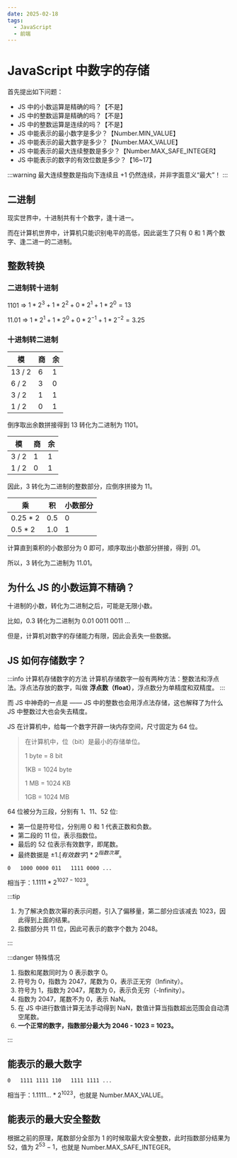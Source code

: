 ```yaml
---
date: 2025-02-18
tags:
  - JavaScript
  - 前端
---
```


# JavaScript 中数字的存储

首先提出如下问题：

- JS 中的小数运算是精确的吗？【不是】
- JS 中的整数运算是精确的吗？【不是】
- JS 中的整数运算是连续的吗？【不是】
- JS 中能表示的最小数字是多少？【Number.MIN_VALUE】
- JS 中能表示的最大数字是多少？【Number.MAX_VALUE】
- JS 中能表示的最大连续整数是多少？【Number.MAX_SAFE_INTEGER】
- JS 中能表示的数字的有效位数是多少？【16~17】

:::warning
最大连续整数是指向下连续且 +1 仍然连续，并非字面意义“最大”！
:::

## 二进制

现实世界中，十进制共有十个数字，逢十进一。

而在计算机世界中，计算机只能识别电平的高低，因此诞生了只有 0 和 1 两个数字、逢二进一的二进制。

## 整数转换

### 二进制转十进制

1101 => $1 * 2 ^ 3 + 1 * 2 ^ 2 + 0 * 2 ^ 1 + 1 * 2 ^ 0 = 13$

11.01 => $1 * 2 ^ 1 + 1 * 2 ^ 0 + 0 * 2 ^ {-1} + 1 * 2 ^ {-2} = 3.25$

### 十进制转二进制

| 模     | 商  | 余  |
| ------ | --- | --- |
| 13 / 2 | 6   | 1   |
| 6 / 2  | 3   | 0   |
| 3 / 2  | 1   | 1   |
| 1 / 2  | 0   | 1   |

倒序取出余数拼接得到 13 转化为二进制为 1101。

| 模    | 商  | 余  |
| ----- | --- | --- |
| 3 / 2 | 1   | 1   |
| 1 / 2 | 0   | 1   |

因此，3 转化为二进制的整数部分，应倒序拼接为 11。

| 乘        | 积  | 小数部分 |
| --------- | --- | -------- |
| 0.25 \* 2 | 0.5 | 0        |
| 0.5 \* 2  | 1.0 | 1        |

计算直到乘积的小数部分为 0 即可，顺序取出小数部分拼接，得到 .01。

所以，3 转化为二进制为 11.01。

## 为什么 JS 的小数运算不精确？

十进制的小数，转化为二进制之后，可能是无限小数。

比如，0.3 转化为二进制为 0.01 0011 0011 ...

但是，计算机对数字的存储能力有限，因此会丢失一些数据。

## JS 如何存储数字？

:::info 计算机存储数字的方法
计算机存储数字一般有两种方法：整数法和浮点法。浮点法存放的数字，叫做 **浮点数（float）**，浮点数分为单精度和双精度。
:::

而 JS 中神奇的一点是 —— JS 中的整数也会用浮点法存储，这也解释了为什么 JS 中整数过大也会失去精度。

JS 在计算机中，给每一个数字开辟一块内存空间，尺寸固定为 64 位。

> 在计算机中，位（bit）是最小的存储单位。
>
> 1 byte = 8 bit
>
> 1KB = 1024 byte
>
> 1 MB = 1024 KB
>
> 1GB = 1024 MB

64 位被分为三段，分别有 1、11、52 位:

- 第一位是符号位，分别用 0 和 1 代表正数和负数。
- 第二段的 11 位，表示指数位。
- 最后的 52 位表示有效数字，即尾数。
- 最终数据是 $±1.[有效数字] * 2 ^ {指数次幂}$。

```text
0   1000 0000 011   1111 0000 ...
```

相当于：$1.1111 * 2 ^ {1027-1023}$。

:::tip

1. 为了解决负数次幂的表示问题，引入了偏移量，第二部分应该减去 1023，因此得到上面的结果。
2. 指数部分共 11 位，因此可表示的数字个数为 2048。

:::

:::danger 特殊情况

1. 指数和尾数同时为 0 表示数字 0。
2. 符号为 0，指数为 2047，尾数为 0，表示正无穷（Infinity）。
3. 符号为 1，指数为 2047，尾数为 0，表示负无穷（-Infinity）。
4. 指数为 2047，尾数不为 0，表示 NaN。
5. 在 JS 中进行数值计算无法手动得到 NaN，数值计算当指数超出范围会自动清空尾数。
6. **一个正常的数字，指数部分最大为 2046 - 1023 = 1023。**

:::

## 能表示的最大数字

```text
0   1111 1111 110   1111 1111 ...
```

相当于：$1.1111... * 2 ^ {1023}$，也就是 Number.MAX_VALUE。

## 能表示的最大安全整数

根据之前的原理，尾数部分全部为 1 的时候取最大安全整数，此时指数部分结果为 52，值为 $2 ^ {53} - 1$，也就是 Number.MAX_SAFE_INTEGER。
